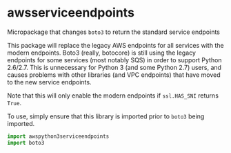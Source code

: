 # awsserviceendpoints
Micropackage that changes `boto3` to return the standard service endpoints

This package will replace the legacy AWS endpoints for all services with
the modern endpoints. Boto3 (really, botocore) is still using the legacy
endpoints for some services (most notably SQS) in order to support Python
2.6/2.7. This is unnecessary for Python 3 (and some Python 2.7) users, and 
causes problems with other libraries (and VPC endpoints) that have moved 
to the new service endpoints.

Note that this will only enable the modern endpoints if `ssl.HAS_SNI` returns
`True`.

To use, simply ensure that this library is imported prior to `boto3` being
imported.

```python
import awspython3serviceendpoints
import boto3
```
